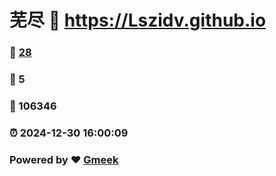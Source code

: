 # 芜尽 :link: https://Lszidv.github.io 
### :page_facing_up: [28](https://Lszidv.github.io/tag.html) 
### :speech_balloon: 5 
### :hibiscus: 106346 
### :alarm_clock: 2024-12-30 16:00:09 
### Powered by :heart: [Gmeek](https://github.com/Meekdai/Gmeek)

